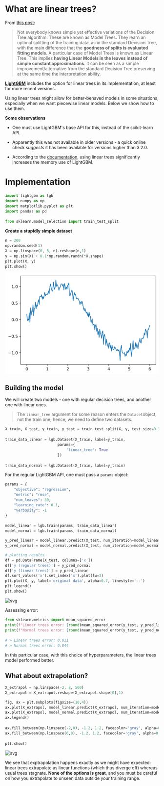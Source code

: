 # What are linear trees?

From [this post](https://towardsdatascience.com/linear-tree-the-perfect-mix-of-linear-model-and-decision-tree-2eaed21936b7):

> Not everybody knows simple yet effective variations of the Decision Tree algorithm. These are known as Model Trees. They learn an optimal splitting of the training data, as in the standard Decision Tree, with the main difference that the **goodness of splits is evaluated fitting models**. A particular case of Model Trees is known as Linear Tree. This implies **having Linear Models in the leaves instead of simple constant approximations**. It can be seen as a simple improvement/alternative from the standard Decision Tree preserving at the same time the interpretation ability.

[**LightGBM**](https://lightgbm.readthedocs.io/en/v3.3.2/) includes the option for linear trees in its implementation, at least for more recent versions.

Using linear trees might allow for better-behaved models in some situations, especially when we want piecewise linear models. Below we show how to use them.

**Some observations**

* One must use LightGBM's base API for this, instead of the scikit-learn API.

* Apparently this was not available in older versions - a quick online check *suggests* it has been available for versions higher than 3.2.0. 

* According to the [documentation](https://lightgbm.readthedocs.io/en/v3.3.2/Parameters.html?highlight=linear_tree#linear_tree), using linear trees significantly increases the memory use of LightGBM.

# Implementation

```python
import lightgbm as lgb
import numpy as np
import matplotlib.pyplot as plt
import pandas as pd

from sklearn.model_selection import train_test_split
```

**Create a stupidly simple dataset**


```python
n = 200
np.random.seed(1)
X = np.linspace(0, 6, n).reshape(n,1)
y = np.sin(X) + 0.1*np.random.randn(*X.shape)
plt.plot(X, y)
plt.show()
```

![svg](https://raw.githubusercontent.com/takeshimg92/takeshimg92.github.io/main/assets/img/linear_trees/output_10_0.svg)
    

## Building the model

We will create two models - one with regular decision trees, and another one with linear ones.
> The `linear_tree` argument for some reason enters the `Dataset`object, not the train one; hence, we need to define two datasets.


```python
X_train, X_test, y_train, y_test = train_test_split(X, y, test_size=0.3, random_state=2)

train_data_linear = lgb.Dataset(X_train, label=y_train,
                        params={
                            'linear_tree': True
                        })

train_data_normal = lgb.Dataset(X_train, label=y_train)
```

For the regular LightGBM API, one must pass a `params` object:


```python
params = {
    "objective": "regression",
    "metric": "rmse",
    "num_leaves": 30,
    "learning_rate": 0.1,
    "verbosity": -1
}

model_linear = lgb.train(params, train_data_linear)
model_normal = lgb.train(params, train_data_normal)
```

```python
y_pred_linear = model_linear.predict(X_test, num_iteration=model_linear.best_iteration)
y_pred_normal = model_normal.predict(X_test, num_iteration=model_normal.best_iteration)
```

```python
# plotting results
df = pd.DataFrame(X_test, columns=['x'])
df['y (regular trees)'] = y_pred_normal
df['y (linear trees)'] = y_pred_linear
df.sort_values('x').set_index('x').plot(lw=3)
plt.plot(X, y, label='original data', alpha=0.7, linestyle='--')
plt.legend()
plt.show()
```


    
![svg](https://raw.githubusercontent.com/takeshimg92/takeshimg92.github.io/main/assets/img/output_17_0.svg)
    

Assessing error:


```python
from sklearn.metrics import mean_squared_error
print(f"Linear trees error: {round(mean_squared_error(y_test, y_pred_linear),3)}")
print(f"Normal trees error: {round(mean_squared_error(y_test, y_pred_normal),3)}")

# > Linear trees error: 0.011
# > Normal trees error: 0.044
```

In this particular case, with this choice of hyperparameters, the linear trees model performed better.

## What about extrapolation?


```python
X_extrapol = np.linspace(-2, 8, 500)
X_extrapol = X_extrapol.reshape(X_extrapol.shape[0],1)
```


```python
fig, ax = plt.subplots(figsize=(10,4))
ax.plot(X_extrapol, model_linear.predict(X_extrapol, num_iteration=model_linear.best_iteration), label='Linear trees')
ax.plot(X_extrapol, model_normal.predict(X_extrapol, num_iteration=model_normal.best_iteration), label='Normal trees')
ax.legend()

ax.fill_between(np.linspace(-2,0), -1.2, 1.2, facecolor='gray', alpha=0.1)
ax.fill_between(np.linspace(6,8), -1.2, 1.2, facecolor='gray', alpha=0.1)

plt.show()
```
    
![svg](https://raw.githubusercontent.com/takeshimg92/takeshimg92.github.io/main/assets/imgoutput_23_0.svg)
    

We see that exptrapolation happens exactly as we might have expected: linear trees extrapolate as linear functions (which thus diverge off) whereas usual trees stagnate. **None of the options is great**, and you must be careful on how you extrapolate to unseen data outside your training range. 
